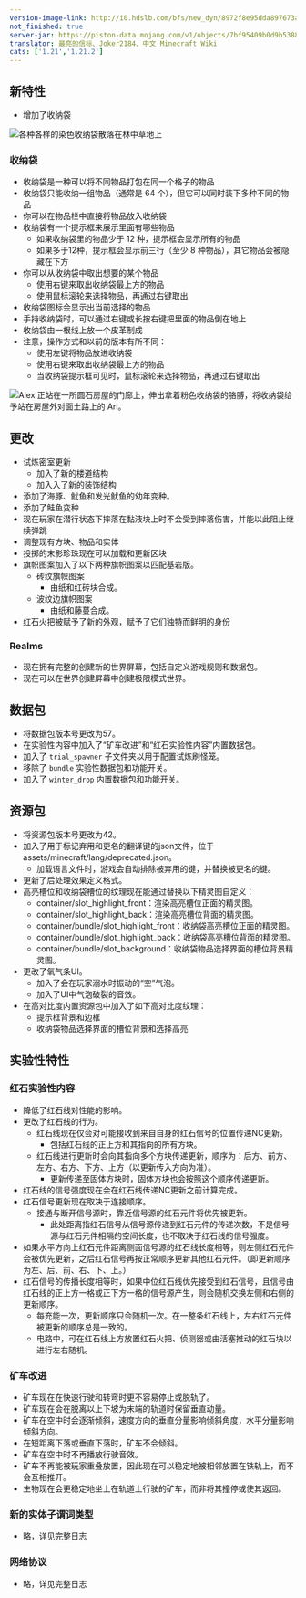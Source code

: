 ```yaml
---
version-image-link: http://i0.hdslb.com/bfs/new_dyn/8972f8e95dda897673ace4c3b43ab58c558830935.png
not_finished: true
server-jar: https://piston-data.mojang.com/v1/objects/7bf95409b0d9b5388bfea3704ec92012d273c14c/server.jar
translator: 最亮的信标、Joker2184、中文 Minecraft Wiki
cats: ['1.21','1.21.2']
---
```

## 新特性
* 增加了收纳袋

![](https://image.stapxs.cn/i/2024/10/23/image.png "各种各样的染色收纳袋散落在林中草地上")

### 收纳袋
* 收纳袋是一种可以将不同物品打包在同一个格子的物品
* 收纳袋只能收纳一组物品（通常是 64 个），但它可以同时装下多种不同的物品
* 你可以在物品栏中直接将物品放入收纳袋
* 收纳袋有一个提示框来展示里面有哪些物品
    * 如果收纳袋里的物品少于 12 种，提示框会显示所有的物品
    * 如果多于12种，提示框会显示前三行（至少 8 种物品），其它物品会被隐藏在下方
* 你可以从收纳袋中取出想要的某个物品
    * 使用右键来取出收纳袋最上方的物品
    * 使用鼠标滚轮来选择物品，再通过右键取出
* 收纳袋图标会显示出当前选择的物品
* 手持收纳袋时，可以通过右键或长按右键把里面的物品倒在地上
* 收纳袋由一根线上放一个皮革制成
* 注意，操作方式和以前的版本有所不同：
    * 使用左键将物品放进收纳袋
    * 使用右键来取出收纳袋最上方的物品
    * 当收纳袋提示框可见时，鼠标滚轮来选择物品，再通过右键取出

![](https://image.stapxs.cn/i/2024/10/23/image_1.png "Alex 正站在一所圆石房屋的门廊上，伸出拿着粉色收纳袋的胳膊，将收纳袋给予站在房屋外对面土路上的 Ari。")


## 更改
* 试炼密室更新
  * 加入了新的楼道结构
  * 加入入了新的装饰结构
* 添加了海豚、鱿鱼和发光鱿鱼的幼年变种。
* 添加了鲑鱼变种
* 现在玩家在潜行状态下摔落在黏液块上时不会受到摔落伤害，并能以此阻止继续弹跳
* 调整现有方块、物品和实体
* 投掷的末影珍珠现在可以加载和更新区块
* 旗帜图案加入了以下两种旗帜图案以匹配基岩版。
  * 砖纹旗帜图案
    * 由纸和红砖块合成。
  * 波纹边旗帜图案
    * 由纸和藤蔓合成。
* 红石火把被赋予了新的外观，赋予了它们独特而鲜明的身份

### Realms
* 现在拥有完整的创建新的世界屏幕，包括自定义游戏规则和数据包。
* 现在可以在世界创建屏幕中创建极限模式世界。

## 数据包
* 将数据包版本号更改为57。
* 在实验性内容中加入了“矿车改进”和“红石实验性内容”内置数据包。
* 加入了 `trial_spawner` 子文件夹以用于配置试炼刷怪笼。
* 移除了 `bundle` 实验性数据包和功能开关。
* 加入了 `winter_drop` 内置数据包和功能开关。

## 资源包
* 将资源包版本号更改为42。
* 加入了用于标记弃用和更名的翻译键的json文件，位于assets/minecraft/lang/deprecated.json。
  * 加载语言文件时，游戏会自动排除被弃用的键，并替换被更名的键。
* 更新了后处理效果定义格式。
* 高亮槽位和收纳袋槽位的纹理现在能通过替换以下精灵图自定义：
  * container/slot_highlight_front：渲染高亮槽位正面的精灵图。
  * container/slot_highlight_back：渲染高亮槽位背面的精灵图。
  * container/bundle/slot_highlight_front：收纳袋高亮槽位正面的精灵图。
  * container/bundle/slot_highlight_back：收纳袋高亮槽位背面的精灵图。
  * container/bundle/slot_background：收纳袋物品选择界面的槽位背景精灵图。
* 更改了氧气条UI。
  * 加入了会在玩家溺水时振动的“空”气泡。
  * 加入了UI中气泡破裂的音效。
* 在高对比度内置资源包中加入了如下高对比度纹理：
  * 提示框背景和边框
  * 收纳袋物品选择界面的槽位背景和选择高亮

## 实验性特性

### 红石实验性内容

* 降低了红石线对性能的影响。
* 更改了红石线的行为。
  * 红石线现在仅会对可能接收到来自自身的红石信号的位置传递NC更新。
    * 包括红石线的正上方和其指向的所有方块。
  * 红石线进行更新时会向其指向多个方块传递更新，顺序为：后方、前方、左方、右方、下方、上方（以更新传入方向为准）。
    * 更新传递至固体方块时，固体方块也会按照这个顺序传递更新。
* 红石线的信号强度现在会在红石线传递NC更新之前计算完成。
* 红石信号更新现在取决于连接顺序。
  * 接通与断开信号源时，靠近信号源的红石元件将优先被更新。
    * 此处距离指红石信号从信号源传递到红石元件的传递次数，不是信号源与红石元件相隔的空间长度，也不取决于红石线的信号强度。
* 如果水平方向上红石元件距离侧面信号源的红石线长度相等，则左侧红石元件会被优先更新，之后红石信号再按正常顺序更新其他红石元件。（即更新顺序为左、后、前、右、下、上。）
* 红石信号的传播长度相等时，如果中位红石线优先接受到红石信号，且信号由红石线的正上方一格或正下方一格的信号源产生，则会随机交换左侧和右侧的更新顺序。
  * 每充能一次，更新顺序只会随机一次。在一整条红石线上，左右红石元件被更新的顺序总是一致的。
  * 电路中，可在红石线上方放置红石火把、侦测器或由活塞推动的红石块以进行左右随机。

### 矿车改进

* 矿车现在在快速行驶和转弯时更不容易停止或脱轨了。
* 矿车现在会在脱离以上下坡为末端的轨道时保留垂直动量。
* 矿车在空中时会逐渐倾斜，速度方向的垂直分量影响倾斜角度，水平分量影响倾斜方向。
* 在短距离下落或垂直下落时，矿车不会倾斜。
* 矿车在空中时不再播放行驶音效。
* 矿车不再能被玩家重叠放置，因此现在可以稳定地被相邻放置在铁轨上，而不会互相推开。
* 生物现在会更稳定地坐上在轨道上行驶的矿车，而非将其撞停或使其返回。

### 新的实体子谓词类型
* 略，详见完整日志
### 网络协议
* 略，详见完整日志 
